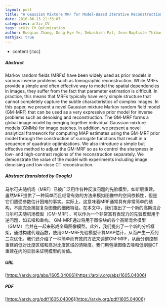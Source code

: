 ```yaml
---
layout: post
title: "A Gaussian Mixture MRF for Model-Based Iterative Reconstruction with Applications to Low-Dose X-ray CT"
date: 2016-06-13 21:33:07
categories: arXiv_CV
tags: arXiv_CV Optimization
author: Ruoqiao Zhang, Dong Hye Ye, Debashish Pal, Jean-Baptiste Thibault, Ken D. Sauer, Charles A. Bouman
mathjax: true
---
```


* content
{:toc}

##### Abstract
Markov random fields (MRFs) have been widely used as prior models in various inverse problems such as tomographic reconstruction. While MRFs provide a simple and often effective way to model the spatial dependencies in images, they suffer from the fact that parameter estimation is difficult. In practice, this means that MRFs typically have very simple structure that cannot completely capture the subtle characteristics of complex images. In this paper, we present a novel Gaussian mixture Markov random field model (GM-MRF) that can be used as a very expressive prior model for inverse problems such as denoising and reconstruction. The GM-MRF forms a global image model by merging together individual Gaussian-mixture models (GMMs) for image patches. In addition, we present a novel analytical framework for computing MAP estimates using the GM-MRF prior model through the construction of surrogate functions that result in a sequence of quadratic optimizations. We also introduce a simple but effective method to adjust the GM-MRF so as to control the sharpness in low- and high-contrast regions of the reconstruction separately. We demonstrate the value of the model with experiments including image denoising and low-dose CT reconstruction.

##### Abstract (translated by Google)
马尔可夫随机场（MRF）已被广泛用作各种反演问题的先验模型，如断层重建。虽然MRF提供了一种简单而且经常有效的方法来模拟图像中的空间依赖性，但是它们遭受参数估计困难的事实。实际上，这意味着MRF通常具有非常简单的结构，不能完全捕捉复杂图像的细微特征。在本文中，我们提出了一个新的高斯混合马尔可夫随机场模型（GM-MRF），可以作为一个非常富有表现力的先验模型用于逆问题，如去噪和重构。 GM-MRF通过将用于图像块的各个高斯混合模型（GMM）合并在一起来形成全局图像模型。此外，我们提出了一个新的分析框架，通过构建代理函数，使用GM-MRF先验模型计算MAP估计，从而产生一系列二次优化。我们还介绍了一种简单而有效的方法来调整GM-MRF，从而分别控制重建的低对比度区域和高对比度区域的清晰度。我们用包括图像去噪和低剂量CT重建在内的实验来证明模型的价值。

##### URL
[https://arxiv.org/abs/1605.04006](https://arxiv.org/abs/1605.04006)

##### PDF
[https://arxiv.org/pdf/1605.04006](https://arxiv.org/pdf/1605.04006)

